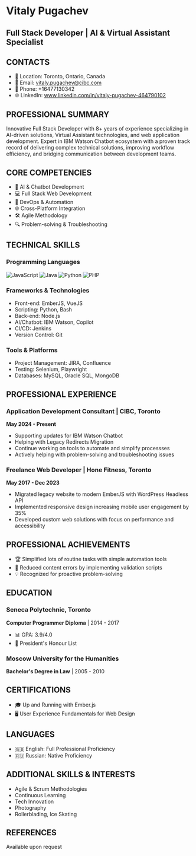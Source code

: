 # Vitaly Pugachev
## Full Stack Developer | AI & Virtual Assistant Specialist

## CONTACTS
- 📍 Location: Toronto, Ontario, Canada
- 📧 Email: vitaly.pugachev@cibc.com
- 📱 Phone: +16477130342
- 🌐 LinkedIn: www.linkedin.com/in/vitaly-pugachev-464790102

## PROFESSIONAL SUMMARY
Innovative Full Stack Developer with 8+ years of experience specializing in AI-driven solutions, Virtual Assistant technologies, and web application development. Expert in IBM Watson Chatbot ecosystem with a proven track record of delivering complex technical solutions, improving workflow efficiency, and bridging communication between development teams.

## CORE COMPETENCIES
- 🤖 AI & Chatbot Development
- 💻 Full Stack Web Development
- 🔧 DevOps & Automation
- 🌐 Cross-Platform Integration
- 🛠️ Agile Methodology
- 🔍 Problem-solving & Troubleshooting

## TECHNICAL SKILLS

### Programming Languages
![JavaScript](https://img.shields.io/badge/JavaScript-Advanced-yellow)
![Java](https://img.shields.io/badge/Java-Intermediate-orange)
![Python](https://img.shields.io/badge/Python-Intermediate-blue)
![PHP](https://img.shields.io/badge/PHP-Intermediate-purple)

### Frameworks & Technologies
- Front-end: EmberJS, VueJS
- Scripting: Python, Bash
- Back-end: Node.js
- AI/Chatbot: IBM Watson, Copilot
- CI/CD: Jenkins
- Version Control: Git

### Tools & Platforms
- Project Management: JIRA, Confluence
- Testing: Selenium, Playwright
- Databases: MySQL, Oracle SQL, MongoDB

## PROFESSIONAL EXPERIENCE

### Application Development Consultant | CIBC, Toronto
**May 2024 - Present**
- Supporting updates for IBM Watson Chatbot
- Helping with Legacy Redirects Migration
- Continue working on tools to automate and simplify processses
- Actively helping with problem-solving and troubleshooting issues

### Freelance Web Developer | Hone Fitness, Toronto
**May 2017 - Dec 2023**
- Migrated legacy website to modern EmberJS with WordPress Headless API
- Implemented responsive design increasing mobile user engagement by 35%
- Developed custom web solutions with focus on performance and accessibility

## PROFESSIONAL ACHIEVEMENTS
- 🏆 Simplified lots of routine tasks with simple automation tools
- 🚀 Reduced content errors by implementing validation scripts
- 💡 Recognized for proactive problem-solving

## EDUCATION

### Seneca Polytechnic, Toronto
**Computer Programmer Diploma** | 2014 - 2017
- 📊 GPA: 3.9/4.0
- 🏅 President's Honour List

### Moscow University for the Humanities
**Bachelor's Degree in Law** | 2005 - 2010

## CERTIFICATIONS
- 🎓 Up and Running with Ember.js
- 🖥️ User Experience Fundamentals for Web Design

## LANGUAGES
- 🇬🇧 English: Full Professional Proficiency
- 🇷🇺 Russian: Native Proficiency

## ADDITIONAL SKILLS & INTERESTS
- Agile & Scrum Methodologies
- Continuous Learning
- Tech Innovation
- Photography
- Rollerblading, Ice Skating

## REFERENCES
Available upon request


